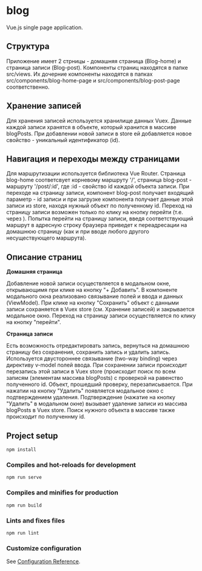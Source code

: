 # blog
Vue.js single page application.
## Структура
Приложение имеет 2 стрницы - домашняя страница (Blog-home) и страница записи (Blog-post). Компоненты страниц находятся в папке src/views. Их дочерние компоненты находятся в папках src/components/blog-home-page и src/components/blog-post-page соответственно.
## Хранение записей
Для хранения записей используется хранилище данных Vuex. 
Данные каждой записи хранятся в объекте, который хранится в массиве blogPosts. При добавлении новой записи в store ей добавляется новое свойство - уникальный идентификатор (id).
## Навигация и переходы между страницами
Для маршрутизации используется библиотека Vue Router.
Страница blog-home соответсвует корневому маршруту '/', страница blog-post - маршруту '/post/:id', где :id - свойство id каждой объекта записи. При переходе на страницу записи, компонент blog-post получает входящий параметр - id записи и при загрузке компонента получает данные этой записи из store, находя нужный объект по полученному id.
Переход на страницу записи возможен только по клику на кнопку перейти (т.е. через <router-link>). Попытка перейти на страницу записи, введя соответствующий маршрут в адресную строку браузера приведет к переадресации на домашнюю страницу (как и при вводе любого другого несуществующего маршрута).
## Описание страниц
**Домашняя страница**
  
Добавление новой записи осуществляется в модальном окне, открывающимя при клике на кнопку "+ Добавить". В компоненте модального окна реализовано связывание полей и ввода и данных (ViewModel). При клике на кнопку "Сохранить" объект с данными записи сохраняется в Vuex store (см. Хранение записей) и закрывается модальное окно.
Переход на страницу записи осуществляется по клику на кнопку "перейти".
  
**Страница записи**
  
Есть возможность отредактировать запись, вернуться на домашнюю страницу без сохранения, сохранить запись и удалить запись.
Используется двустороннее связывание (two-way binding) через директиву v-model полей ввода. 
При сохранении записи происходит перезапись этой записи в Vuex store (происходит поиск по всем записям (элементам массива blogPosts) с проверкой на равенство полученного id. Объект, прошедший проверку, перезаписывается.
При нажатии на кнопку "Удалить" появляется модальное окно с подтверждением удаления. Подтверждение (нажатие на кнопку "Удалить" в модальном окне) вызывает удаление записи из массива blogPosts в Vuex store. Поиск нужного объекта в массиве также происходит по полученнму id. 


## Project setup
```
npm install
```

### Compiles and hot-reloads for development
```
npm run serve
```

### Compiles and minifies for production
```
npm run build
```

### Lints and fixes files
```
npm run lint
```

### Customize configuration
See [Configuration Reference](https://cli.vuejs.org/config/).
